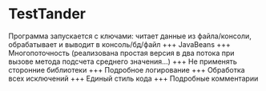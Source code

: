 # TestTander
Программа запускается с ключами: читает данные из файла/консоли, обрабатывает и выводит в консоль/бд/файл
    +++ JavaBeans
    +++ Многопоточность (реализована простая версия в два потока при вызове метода подсчета среднего значения...)
    +++ Не применять сторонние библиотеки
    +++ Подробное логирование
    +++ Обработка всех исключений
    +++ Единый стиль кода
    +++ Подробные комментарии
